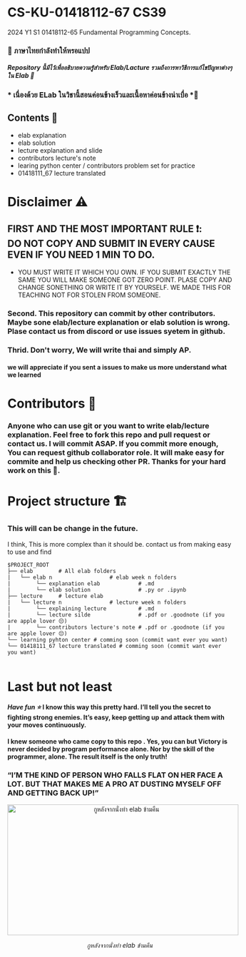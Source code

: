 # CS-KU-01418112-67 CS39 
2024 Y1 S1 01418112-65 Fundamental Programming Concepts. 
### 🚧 ภาษาไทยกำลังทำให้หรอแปป 

##### Repository นี้มีไว้เพื่ออธิบายความรู้สำหรับ Elab/Lacture รวมถึงการหาวิธีการแก้ไขปัญหาต่างๆใน Elab 📖
### * เนื่องด้วย ELab ในวิชานี้สอนค่อนข้างเร็วและเนื้อหาค่อนข้างน่าเบื่อ *🛌 

## Contents 🥓

- elab explanation 
- elab solution
- lecture explanation and slide
- contributors lecture's note
- learing python center / contributors problem set for practice
- 01418111_67 lecture translated

# Disclaimer ⚠️
## FIRST AND THE MOST IMPORTANT RULE ❗: <br/>DO NOT COPY AND SUBMIT IN EVERY CAUSE EVEN IF YOU NEED 1 MIN TO DO.<br/>

- YOU MUST WRITE IT WHICH YOU OWN. IF YOU SUBMIT EXACTLY THE SAME YOU WILL MAKE SOMEONE GOT ZERO POINT. PLASE COPY AND CHANGE SONETHING OR WRITE IT BY YOURSELF. WE MADE THIS FOR TEACHING NOT FOR STOLEN FROM SOMEONE.

### Second. This repository can commit by other contributors. Maybe sone elab/lecture explanation or elab solution is wrong. Plase contact us from discord or use issues syetem in github.
### Thrid. Don't worry, We will write thai and simply AP.

#### we will appreciate if you sent a issues to make us more understand what we learned

# Contributors 🚀
### Anyone who can use git or you want to write elab/lecture explanation. Feel free to fork this repo and pull request or contact us. I will commit ASAP. If you commit more enough, You can request github collaborator role. It will make easy for commite and help us checking other PR. Thanks for your hard work on this 🙏. 
#

# Project structure 🏗️

### This will can be change in the future.
I think, This is more complex than it should be. contact us from making easy to use and find 

```
$PROJECT_ROOT
├── elab        # All elab folders
|   └── elab n                  # elab week n folders
|        └── explanation elab            # .md
|        └── elab solution               # .py or .ipynb
├── lecture     # lecture elab
|   └── lecture n               # lecture week n folders
|        └── explaining lecture          # .md
|        └── lecture silde               # .pdf or .goodnote (if you are apple lover 😔)
|        └── contributors lecture's note # .pdf or .goodnote (if you are apple lover 😔)
└── learning pyhton center # comming soon (commit want ever you want)
└── 01418111_67 lecture translated # comming soon (commit want ever you want)
    
```

# Last but not least
#### *Have fun ⭐* I know this way this pretty hard. I’ll tell you the secret to fighting strong enemies. It’s easy, keep getting up and attack them with your moves continuously.
#### I knew someone who came copy to this repo . Yes, you can but Victory is never decided by program performance alone. Nor by the skill of the programmer, alone. The result itself is the only truth!
### “I’M THE KIND OF PERSON WHO FALLS FLAT ON HER FACE A LOT. BUT THAT MAKES ME A PRO AT DUSTING MYSELF OFF AND GETTING BACK UP!”

<p align="center">
  <img src="https://media1.tenor.com/m/kwJdCXqCbb4AAAAC/skip-and-loafer.gif" width="518" height="292.285140562249" alt="กูหลังจากนั่งทำ elab ข้ามคืน" style="max-width: 518px;"/>
</p>

<p align="center">
  <i style="style="color:cyan">กูหลังจากนั่งทำ elab ข้ามคืน</h5>
</p>




